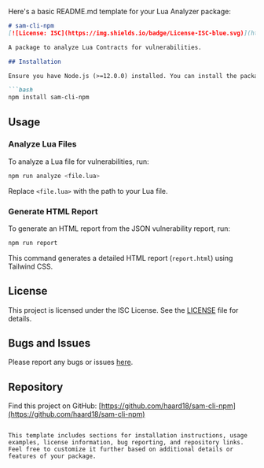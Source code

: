 Here's a basic README.md template for your Lua Analyzer package:

```markdown
# sam-cli-npm
[![License: ISC](https://img.shields.io/badge/License-ISC-blue.svg)](https://opensource.org/licenses/ISC)

A package to analyze Lua Contracts for vulnerabilities.

## Installation

Ensure you have Node.js (>=12.0.0) installed. You can install the package using npm:

```bash
npm install sam-cli-npm
```

## Usage

### Analyze Lua Files

To analyze a Lua file for vulnerabilities, run:

```bash
npm run analyze <file.lua>
```

Replace `<file.lua>` with the path to your Lua file.

### Generate HTML Report

To generate an HTML report from the JSON vulnerability report, run:

```bash
npm run report
```

This command generates a detailed HTML report (`report.html`) using Tailwind CSS.

## License

This project is licensed under the ISC License. See the [LICENSE](LICENSE) file for details.

## Bugs and Issues

Please report any bugs or issues [here](https://github.com/haard18/sam-cli-npm/issues).

## Repository

Find this project on GitHub: [https://github.com/haard18/sam-cli-npm](https://github.com/haard18/sam-cli-npm)

```

This template includes sections for installation instructions, usage examples, license information, bug reporting, and repository links. Feel free to customize it further based on additional details or features of your package.